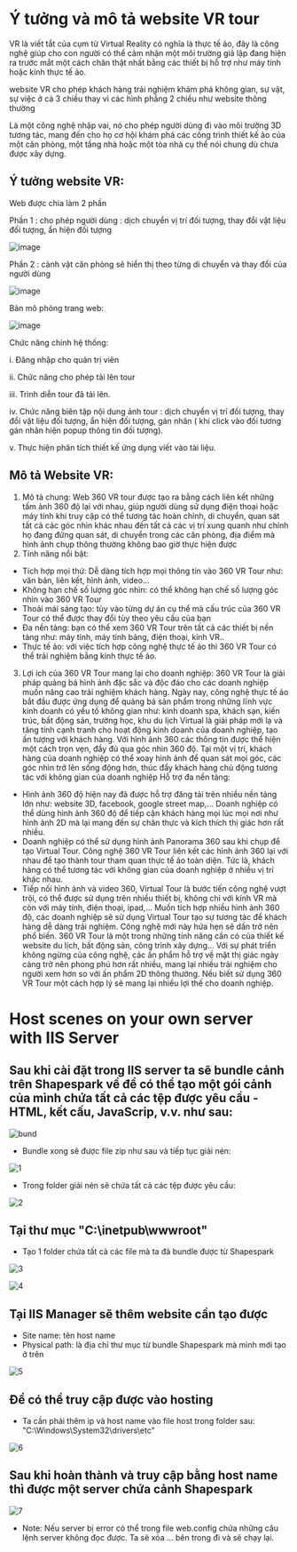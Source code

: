# Ý tưởng và mô tả website VR tour

VR là viết tắt của cụm từ Virtual Reality có nghĩa là thực tế ảo, đây là công nghệ giúp cho con người có thể cảm nhận một môi trường giả lập đang hiện ra trước mắt một cách chân thật nhất bằng các thiết bị hỗ trợ như máy tính hoặc kính thực tế ảo.

website VR cho phép khách hàng trải nghiệm khám phá không gian, sự vật, sự việc ở cả 3 chiều thay vì các hình phẳng 2 chiều như website thông thường

Là một công nghệ nhập vai, nó cho phép người dùng đi vào môi trường 3D tương tác, mang đến cho họ cơ hội khám phá các công trình thiết kế ảo của một căn phòng, một tầng nhà hoặc một tòa nhà cụ thể nói chung dù chưa được xây dựng.

## Ý tưởng website VR:

Web được chia làm 2 phần 

Phần 1 : cho phép người dùng : dịch chuyển vị trí đối tượng, thay đổi vật liệu đối tượng, ẩn hiện đối tượng

![image](https://user-images.githubusercontent.com/91117385/141721337-e158ce26-adb0-41ab-bb7c-e3fe31852ea1.png)


Phần 2 : cảnh vật căn phòng sẽ hiển thị theo từng di chuyển và thay đổi của người dùng 
  
  ![image](https://user-images.githubusercontent.com/91117385/141721346-15e52df9-bd55-4899-b6c3-d5584d15534f.png)


Bản mô phỏng trang web:

![image](https://user-images.githubusercontent.com/91117385/141721333-0de8deba-0e3c-49c5-be84-456e6887de18.png)

 
Chức năng chính hệ thống:

i.	Đăng nhập cho quản trị viên

ii.	Chức năng cho phép tải lên tour

iii.	Trình diễn tour đã tải lên.

iv.	Chức năng biên tập nội dung ảnh tour : dịch chuyển vị trí đối tượng, thay đổi vật liệu đối tượng, ẩn hiện đối tượng, gán nhãn ( khi click vào đối tương gán nhãn hiện popup thông tin đối tượng).

v.	Thực hiện phân tích thiết kế ứng dụng viết vào tài liệu.

## Mô tả Website VR:
1. Mô tả chung:
Web 360 VR tour được tạo ra bằng cách liên kết những tấm ảnh 360 độ lại với nhau, giúp người dùng sử dụng điện thoại hoặc máy tính khi truy cập có thể tương tác hoàn chỉnh, di chuyển, quan sát tất cả các góc nhìn khác nhau đến tất cả các vị trí xung quanh như chính họ đang đứng quan sát, di chuyển trong các căn phòng, địa điểm mà hình ảnh chụp thông thường không bao giờ thực hiện được 
2. Tính năng nổi bật: 
- Tích hợp mọi thứ: Dễ dàng tích hợp mọi thông tin vào 360 VR Tour như: văn bản, liên kết, hình ảnh, video...
- Không hạn chế số lượng góc nhìn: có thể không hạn chế số lượng góc nhìn vào 360 VR Tour 
- Thoải mái sáng tạo: tùy vào từng dự án cụ thể mà cấu trúc của 360 VR Tour có thể được thay đổi tùy theo yêu cầu của bạn
- Đa nền tảng: bạn có thể xem 360 VR Tour trên tất cả các thiết bị nền tảng như: máy tính, máy tính bảng, điện thoại, kính VR..
- Thực tế ảo: với việc tích hợp công nghệ thực tế ảo thì 360 VR Tour có thể trải nghiệm bằng kính thực tế ảo.
3. Lợi ích của 360 VR Tour mang lại cho doanh nghiệp:
360 VR Tour là giải pháp quảng bá hình ảnh đặc sắc và độc đáo cho các doanh nghiệp muốn nâng cao trải nghiệm khách hàng. Ngày nay, công nghệ thực tế ảo bắt đầu được ứng dụng để quảng bá sản phẩm trong những lĩnh vực kinh doanh có yếu tố không gian như: kinh doanh spa, khách sạn, kiến trúc, bất động sản, trường học, khu du lịch
Virtual là giải pháp mới lạ và tăng tính cạnh tranh cho hoạt động kinh doanh của doanh nghiệp, tạo ấn tượng với khách hàng. Với hình ảnh 360 các thông tin được thể hiện một cách trọn vẹn, đầy đủ qua góc nhìn 360 độ. Tại một vị trí, khách hàng của doanh nghiệp có thể xoay hình ảnh để quan sát mọi góc, các góc nhìn trở lên sống động hơn, thúc đẩy khách hàng chủ động tương tác với không gian của doanh nghiệp
Hỗ trợ đa nền tảng:
- Hình ảnh 360 độ hiện nay đã được hỗ trợ đăng tải trên nhiều nền tảng lớn như: website 3D, facebook, google street map,... Doanh nghiệp có thể dùng hình ảnh 360 độ để tiếp cận khách hàng mọi lúc mọi nơi như hình ảnh 2D mà lại mang đến sự chân thực và kích thích thị giác hơn rất nhiều.
- Doanh nghiệp có thể sử dụng hình ảnh Panorama 360 sau khi chụp để tạo Virtual Tour. Công nghệ 360 VR Tour liên kết các hình ảnh 360 lại với nhau để tạo thành tour tham quan thực tế ảo toàn diện. Tức là, khách hàng có thể tương tác với không gian của doanh nghiệp ở nhiều vị trí khác nhau. 
- Tiếp nối hình ảnh và video 360, Virtual Tour là bước tiến công nghệ vượt trội, có thể được sử dụng trên nhiều thiết bị, không chỉ với kính VR mà còn với máy tính, điện thoại, ipad,... Muốn tích hợp nhiều hình ảnh 360 độ, các doanh nghiệp sẽ sử dụng Virtual Tour tạo sự tương tác để khách hàng dễ dàng trải nghiệm. Công nghệ mới này hứa hẹn sẽ dần trở nên phổ biến. 360 VR Tour là một trong những tính năng cần có của thiết kế website du lịch, bất động sản, công trình xây dựng...
Với sự phát triển không ngừng của công nghệ, các ấn phẩm hỗ trợ về mặt thị giác ngày càng trở nên phong phú hơn rất nhiều, mang lại nhiều trải nghiệm cho người xem hơn so với ấn phẩm 2D thông thường. Nếu biết sử dụng 360 VR Tour một cách hợp lý sẽ mang lại nhiều lợi thế cho doanh nghiệp. 

# Host scenes on your own server with IIS Server 

## Sau khi cài đặt trong IIS server ta sẽ bundle cảnh trên Shapespark về để có thể tạo một gói cảnh của mình chứa tất cả các tệp được yêu cầu - HTML, kết cấu, JavaScrip, v.v. như sau:

![bund](https://user-images.githubusercontent.com/84367730/141714247-cd93001b-c853-41bd-b5ce-a5a0244875fc.png)

- Bundle xong sẽ được file zip như sau và tiếp tục giải nén:

![1](https://user-images.githubusercontent.com/84367730/141714463-f4159e22-5307-4901-b048-5d84076bd323.png)

- Trong folder giải nén sẽ chứa tất cả các tệp được yêu cầu:

![2](https://user-images.githubusercontent.com/84367730/141714486-ee572485-951d-40ce-89cf-5d1841c98532.png)

## Tại thư mục "C:\inetpub\wwwroot" 
- Tạo 1 folder chứa tất cả các file mà ta đã bundle được từ Shapespark

![3](https://user-images.githubusercontent.com/84367730/141714898-d8aa1f6c-8a37-4cf9-b09b-eebd229478d4.png)

![4](https://user-images.githubusercontent.com/84367730/141714925-6ea6e4d0-fc82-4a0b-afc2-0c9721f78263.png)

## Tại IIS Manager sẽ thêm website cần tạo được
- Site name: tên host name 
- Physical path: là địa chỉ thư mục từ bundle Shapespark mà mình mới tạo ở trên

![5](https://user-images.githubusercontent.com/84367730/141715568-e4051a08-4deb-4439-bb17-5b66d50b8ebb.png)

## Để có thể truy cập được vào hosting
- Ta cần phải thêm ip và host name vào file host trong folder sau: "C:\Windows\System32\drivers\etc"

![6](https://user-images.githubusercontent.com/84367730/141715956-e8cad3e5-5473-4d04-ad6f-5c524dddfc8a.png)

## Sau khi hoàn thành và truy cập bằng host name thì được một server chứa cảnh Shapespark 

![7](https://user-images.githubusercontent.com/84367730/141716152-3616ef56-c593-42b3-b8e1-11b0fc78baf4.png)

- Note: Nếu server bị error có thể trong file web.config chứa những câu lệnh server không đọc được. Ta sẽ xóa <rewrite>...</rewrite> bên trong đi và sẽ chạy lại. 


